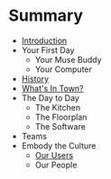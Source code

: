 # Summary

* [Introduction](README.md)
* Your First Day
   * Your Muse Buddy
   * Your Computer
* [History](history.md)
* [What's In Town?](whats_in_town.md)
* The Day to Day
   * The Kitchen
   * The Floorplan
   * The Software
* Teams
* Embody the Culture
   * [Our Users](our_users.md)
   * Our People

